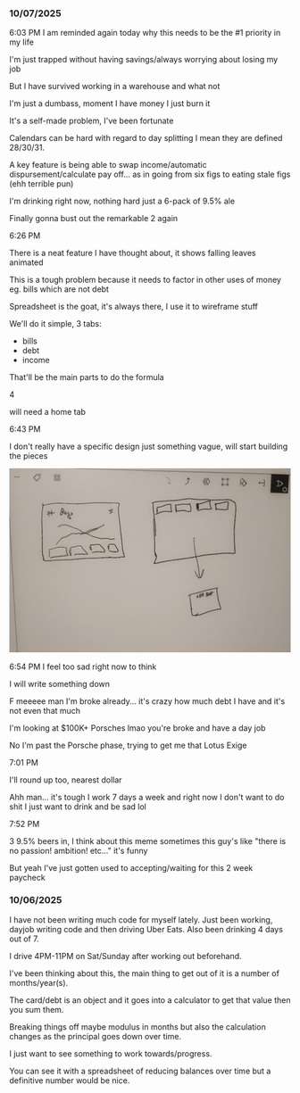 ### 10/07/2025

6:03 PM
I am reminded again today why this needs to be the #1 priority in my life

I'm just trapped without having savings/always worrying about losing my job

But I have survived working in a warehouse and what not

I'm just a dumbass, moment I have money I just burn it

It's a self-made problem, I've been fortunate

Calendars can be hard with regard to day splitting I mean they are defined 28/30/31.

A key feature is being able to swap income/automatic dispursement/calculate pay off... as in going from six figs to eating stale figs (ehh terrible pun)

I'm drinking right now, nothing hard just a 6-pack of 9.5% ale

Finally gonna bust out the remarkable 2 again

6:26 PM

There is a neat feature I have thought about, it shows falling leaves animated

This is a tough problem because it needs to factor in other uses of money eg. bills which are not debt

Spreadsheet is the goat, it's always there, I use it to wireframe stuff

We'll do it simple, 3 tabs:

- bills
- debt
- income

That'll be the main parts to do the formula

4

will need a home tab

6:43 PM

I don't really have a specific design just something vague, will start building the pieces

<img src="./readme-images/init-thoughts.JPG"/>

6:54 PM
I feel too sad right now to think

I will write something down

F meeeee man I'm broke already... it's crazy how much debt I have and it's not even that much

I'm looking at $100K+ Porsches lmao you're broke and have a day job

No I'm past the Porsche phase, trying to get me that Lotus Exige

7:01 PM

I'll round up too, nearest dollar

Ahh man... it's tough I work 7 days a week and right now I don't want to do shit I just want to drink and be sad lol

7:52 PM

3 9.5% beers in, I think about this meme sometimes this guy's like "there is no passion! ambition! etc..." it's funny

But yeah I've just gotten used to accepting/waiting for this 2 week paycheck

### 10/06/2025

I have not been writing much code for myself lately. Just been working, dayjob writing code and then driving Uber Eats. Also been drinking 4 days out of 7.

I drive 4PM-11PM on Sat/Sunday after working out beforehand.

I've been thinking about this, the main thing to get out of it is a number of months/year(s).

The card/debt is an object and it goes into a calculator to get that value then you sum them.

Breaking things off maybe modulus in months but also the calculation changes as the principal goes down over time.

I just want to see something to work towards/progress.

You can see it with a spreadsheet of reducing balances over time but a definitive number would be nice.
